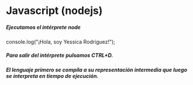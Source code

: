 # Javascript (nodejs)

##### Ejecutamos el intérprete _node_

console.log("¡Hola, soy Yessica Rodríguez!");

##### Para salir del intérprete pulsamos CTRL+D.
##### El lenguaje primero se compila a su representación intermedia que luego se interpreta en tiempo de ejecución.
